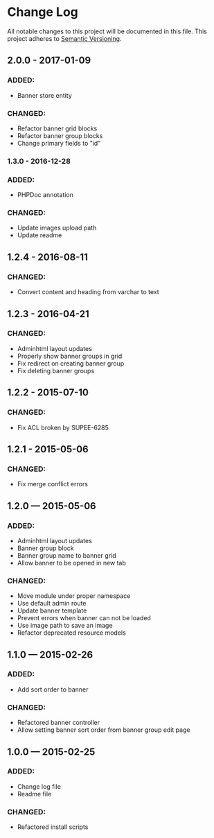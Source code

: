 # Change Log
All notable changes to this project will be documented in this file. This project adheres to [Semantic Versioning](http://semver.org/).

## 2.0.0 - 2017-01-09
### ADDED:
- Banner store entity

### CHANGED:
- Refactor banner grid blocks
- Refactor banner group blocks
- Change primary fields to "id"

### 1.3.0 - 2016-12-28
### ADDED:
- PHPDoc annotation

### CHANGED:
- Update images upload path
- Update readme

## 1.2.4 - 2016-08-11
### CHANGED:
- Convert content and heading from varchar to text

## 1.2.3 - 2016-04-21
### CHANGED:
- Adminhtml layout updates
- Properly show banner groups in grid
- Fix redirect on creating banner group
- Fix deleting banner groups

## 1.2.2 - 2015-07-10
### CHANGED:
- Fix ACL broken by SUPEE-6285

## 1.2.1 - 2015-05-06
### CHANGED:
- Fix merge conflict errors

## 1.2.0 — 2015-05-06
### ADDED:
- Adminhtml layout updates
- Banner group block
- Banner group name to banner grid
- Allow banner to be opened in new tab

### CHANGED:
- Move module under proper namespace
- Use default admin route
- Update banner template
- Prevent errors when banner can not be loaded
- Use image path to save an image
- Refactor deprecated resource models

## 1.1.0 — 2015-02-26
### ADDED:
- Add sort order to banner

### CHANGED:
- Refactored banner controller
- Allow setting banner sort order from banner group edit page

## 1.0.0 — 2015-02-25
### ADDED:
- Change log file
- Readme file

### CHANGED:
- Refactored install scripts

